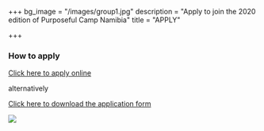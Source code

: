 +++
bg_image = "/images/group1.jpg"
description = "Apply to join the 2020 edition of Purposeful Camp Namibia"
title = "APPLY"

+++
### **How to apply**

[Click here to apply online ](https://forms.gle/ECYWxhXa2Un2nfgY8 "Online Application Form")

alternatively

[Click here to download the application form](https://www.purposefulcampnamibia.com/images/pcnapp.pdf "Offline Application Form")

![](/images/pcn_flyer.jpg)